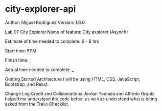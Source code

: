 # city-explorer-api

Author: Miguel Rodriguez Version: 1.0.0

Lab 07 City Explorer
Name of feature: City explorer (Asynch)

Estimate of time needed to complete: 6 - 8 hrs

Start time: 5PM

Finish time: **\_**

Actual time needed to complete: **\_**

Getting Started
Architecture
I will be using HTML, CSS, JavaScript, Bootstrap, and React.

Change Log
Credit and Collaborations
Jordan Yamada and Alfredo Orquiz helped me understand the code better, as well as understand what is being asked from the Trello Checklist.
